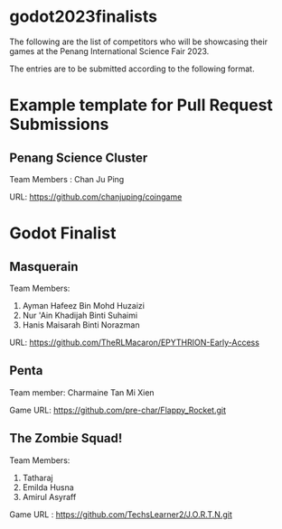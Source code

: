# godot2023finalists

The following are the list of competitors who will be showcasing their games at the Penang International Science Fair 2023.

The entries are to be submitted according to the following format.

# Example template for Pull Request Submissions

## Penang Science Cluster

Team Members : Chan Ju Ping  

URL: https://github.com/chanjuping/coingame

# Godot Finalist

## Masquerain

Team Members: 

1. Ayman Hafeez Bin Mohd Huzaizi
1. Nur 'Ain Khadijah Binti Suhaimi
1. Hanis Maisarah Binti Norazman

URL: https://github.com/TheRLMacaron/EPYTHRION-Early-Access

## Penta

Team member: Charmaine Tan Mi Xien

Game URL: https://github.com/pre-char/Flappy_Rocket.git

## The Zombie Squad!
Team Members:  

1. Tatharaj  
1. Emilda Husna  
1. Amirul Asyraff

Game URL : https://github.com/TechsLearner2/J.O.R.T.N.git


